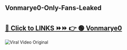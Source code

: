 
 ## Vonmarye0-Only-Fans-Leaked

# <h2><a href="https://clipsfans.com/Vonmarye0&ref=git">🔗 Click to LINKS ⏩⏩ 👉 🟢 Vonmarye0 </a></h2>

<a href="https://clipsfans.com/Vonmarye0&ref=git" rel="nofollow" data-target="animated-image.originalLink"><img src="https://i.ibb.co.com/xMMVF88/686577567.gif" alt="Viral Video Original" style="max-width: 100%; display: inline-block;" data-target="animated-image.originalImage"></a>
